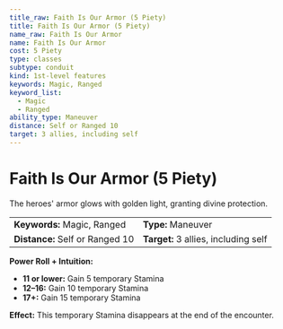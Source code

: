 ```yaml
---
title_raw: Faith Is Our Armor (5 Piety)
title: Faith Is Our Armor (5 Piety)
name_raw: Faith Is Our Armor
name: Faith Is Our Armor
cost: 5 Piety
type: classes
subtype: conduit
kind: 1st-level features
keywords: Magic, Ranged
keyword_list:
  - Magic
  - Ranged
ability_type: Maneuver
distance: Self or Ranged 10
target: 3 allies, including self
---
```


# Faith Is Our Armor (5 Piety)

The heroes' armor glows with golden light, granting divine protection.

|                                 |                                      |
| :------------------------------ | :----------------------------------- |
| **Keywords:** Magic, Ranged     | **Type:** Maneuver                   |
| **Distance:** Self or Ranged 10 | **Target:** 3 allies, including self |

**Power Roll + Intuition:**

- **11 or lower:** Gain 5 temporary Stamina
- **12–16:** Gain 10 temporary Stamina
- **17+:** Gain 15 temporary Stamina

**Effect:** This temporary Stamina disappears at the end of the encounter.
